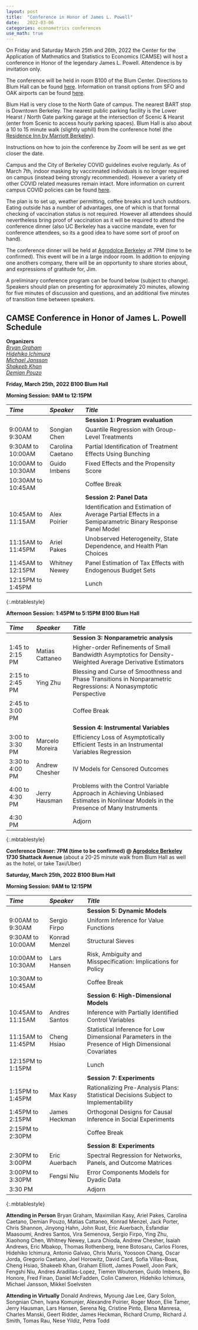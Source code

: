 ```yaml
---
layout: post
title:  "Conference in Honor of James L. Powell"
date:   2022-03-06
categories: econometrics conferences
use_math: true
---
```

On Friday and Saturday March 25th and 26th, 2022 the Center for the Application of Mathmatics and Statistics to Economics (CAMSE)
will host a conference in Honor of the legendary James L. Powell. Attendence is by invitation only. 

The conference will be held in room B100 of the Blum Center. Directions to Blum Hall can be found [here](https://cstms.berkeley.edu/locations/blum-hall-b100/). Information on transit options from SFO and OAK airports can be found [here](https://internationaloffice.berkeley.edu/living/transport_from_airports).

Blum Hall is very close to the North Gate of campus. The nearest BART stop is Downtown Berkeley. The nearest public parking facility is the Lower Hearst / North Gate parking garage at the intersection of Scenic & Hearst (enter from Scenic to access hourly parking spaces). Blum Hall is also about a 10 to 15 minute walk (slightly uphill) from the conference hotel (the [Residence Inn by Marriott Berkeley](https://www.marriott.com/en-us/hotels/oakrr-residence-inn-berkeley/overview/?scid=635d1bd9-3cf2-4c95-9dad-35ac81b1349c&gclid=CjwKCAiA1JGRBhBSEiwAxXblwRdR5e9_rYDwwfdbZILCD8SiFimV3psGMXEAOGWQeaWC_O5k9-w07BoCbPkQAvD_BwE&gclsrc=aw.ds)).

Instructions on how to join the conference by Zoom will be sent as we get closer the date.

Campus and the City of Berkeley COVID guidelines evolve regularly. As of March 7th, indoor masking by vaccinnated individuals is no longer required on campus (instead being strongly recommended). However a variety of other COVID related measures remain intact. More information on current campus COVID policies can be found [here](https://coronavirus.berkeley.edu/).

The plan is to set up, weather permitting, coffee breaks and lunch outdoors. Eating outside has a number of advantages, one of which is that formal checking of vaccination status is not required. However all attendees should nevertheless bring proof of vaccination as it will be required to attend the conference dinner (also UC Berkeley has a vaccine mandate, even for conference attendees, so its a good idea to have some sort of proof on hand). 

The conference dinner will be held at [Agrodolce Berkeley](https://www.agrodolceberkeley.com/) at 7PM (time to be confirmed). This event will be in a large indoor room. In addition to enjoying one anothers company, there will be an opportunity to share stories about, and expressions of gratitude for, Jim.

A preliminary conference program can be found below (subject to change). Speakers should plan on presenting for approximately 20 minutes, allowing for five minutes of discussion and questions, and an additional five minutes of transition time between speakers.

## CAMSE Conference in Honor of James L. Powell Schedule
**Organizers**    
[_Bryan Graham_](bgraham@econ.berkeley.edu)     
[_Hidehiko Ichimura_](ichimura@arizona.edu)    
[_Michael Jansson_](mjansson@econ.berkeley.edu )    
[_Shakeeb Khan_](shakeeb.khan@bc.edu)      
[_Demian Pouzo_](dpouzo@berkeley.edu )     
 

**Friday, March 25th, 2022**
**B100 Blum Hall**    

**Morning Session: 9AM to 12:15PM**    

| _Time_              | _Speaker_         | _Title_               |
|:----------------|:--------------- |:--------------- |
|  |  | **Session 1: Program evaluation** |
| 9:00AM to 9:30AM | Songian Chen | Quantile Regression with Group-Level Treatments |
| 9:30AM to 10:00AM | Carolina Caetano | Partial Identification of Treatment Effects Using Bunching |
| 10:00AM to 10:30AM | Guido Imbens | Fixed Effects and the Propensity Score |
| 10:30AM to 10:45AM | | Coffee Break |
|  |  | **Session 2: Panel Data** |
| 10:45AM to 11:15AM | Alex Poirier | Identification and Estimation of Average Partial Effects in a Semiparametric Binary Response Panel Model |
| 11:15AM to 11:45PM | Ariel Pakes | Unobserved Heterogeneity, State Dependence, and Health Plan Choices |
| 11:45AM to 12:15PM | Whitney Newey | Panel Estimation of Tax Effects with Endogenous Budget Sets |
| 12:15PM  to 1:45PM | | Lunch |
{:.mbtablestyle}                            



**Afternoon Session: 1:45PM to 5:15PM** 
**B100 Blum Hall**   

| _Time_              | _Speaker_         | _Title_               |
|:----------------|:--------------- |:--------------- |
|  |  | **Session 3: Nonparametric analysis** |                        
| 1:45 to 2:15 PM | Matias Cattaneo | Higher-order Refinements of Small Bandwidth Asymptotics for Density-Weighted Average Derivative Estimators |
| 2:15 to 2:45 PM | Ying Zhu | Blessing and Curse of Smoothness and Phase Transitions in Nonparametric Regressions: A Nonasymptotic Perspective |
| 2:45 to 3:00 PM | | Coffee Break |
|  |  | **Session 4: Instrumental Variables** |       
| 3:00 to 3:30 PM | Marcelo Moreira | Efficiency Loss of Asymptotically Efficient Tests in an Instrumental Variables Regression |
| 3:30 to 4:00 PM | Andrew Chesher | IV Models for Censored Outcomes | 
| 4:00 to 4:30 PM | Jerry Hausman | Problems with the Control Variable Approach in Achieving Unbiased Estimates in Nonlinear Models in the Presence of Many Instruments | 
| 4:30 PM  | | Adjorn |
{:.mbtablestyle}
 
 
 
 
**Conference Dinner: 7PM (time to be confirmed) @ [Agrodolce Berkeley](https://www.agrodolceberkeley.com/)** 
**1730 Shattack Avenue**
(about a 20-25 minute walk from Blum Hall as well as the hotel, or take Taxi/Uber)  





**Saturday, March 25th, 2022**
**B100 Blum Hall**    

**Morning Session: 9AM to 12:15PM**    

| _Time_              | _Speaker_         | _Title_               |
|:----------------|:--------------- |:--------------- |
|  |  | **Session 5: Dynamic Models** |
| 9:00AM to 9:30AM | Sergio Firpo | Uniform Inference for Value Functions |
| 9:30AM to 10:00AM | Konrad Menzel | Structural Sieves |
| 10:00AM to 10:30AM | Lars Hansen | Risk, Ambiguity and Misspecification: Implications for Policy |
| 10:30AM to 10:45AM | | Coffee Break |
|  |  | **Session 6: High-Dimensional Models** |
| 10:45AM to 11:15AM | Andres Santos | Inference with Partially Identified Control Variables |
| 11:15AM to 11:45PM | Cheng Hsiao | Statistical Inference for Low Dimensional Parameters in the Presence of High Dimensional Covariates |
| 12:15PM  to 1:15PM | | Lunch  |
|  |  | **Session 7: Experiments** |
| 1:15PM to 1:45PM | Max Kasy | Rationalizing Pre-Analysis Plans: Statistical Decisions Subject to Implementability |
| 1:45PM to 2:15PM | James Heckman | Orthogonal Designs for Causal Inference in Social Experiments |
| 2:15PM to 2:30PM | | Coffee Break |
|  |  | **Session 8: Experiments** |
| 2:30PM to 3:00PM | Eric Auerbach | Spectral Regression for Networks, Panels, and Outcome Matrices |
| 3:00PM to 3:30PM | Fengsi Niu | Error Components Models for Dyadic Data |
| 3:30 PM  | | Adjorn |
{:.mbtablestyle}         

**Attending in Person**
Bryan Graham,
Maximilian Kasy,
Ariel Pakes,
Carolina Caetano,
Demian Pouzo,
Matias Cattaneo,
Konrad Menzel,
Jack Porter,
Chris Shannon,
Jinyong Hahn,
John Rust,
Eric Auerbach,
Esfandiar Maasoumi,
Andres Santos,
Vira Semenova,
Sergio Firpo,
Ying Zhu,
Xiaohong Chen,
Whitney Newey,
Laura Chioda,
Andrew Chesher,
Isaiah Andrews,
Eric Mbakop,
Thomas Rothenberg,
Irene Botosaru,
Carlos Flores,
Hidehiko Ichimura,
Antonio Galvao,
Chris Muris,
Yoosoon	Chang,
Oscar Jorda,
Gregorio Caetano,
Joel Horowitz,
David Card,
Sofia Villas-Boas,
Cheng Hsiao,
Shakeeb	Khan,
Graham Elliott,
James Powell,
Joon Park,
Fengshi Niu,
Andres Aradillas-Lopez,
Tiemen Woutersen,
Guido Imbens,
Bo Honore,
Fred Finan,
Daniel McFadden,
Colin Cameron,
Hidehiko Ichimura,
Michael Jansson,
Mikkel Soelvsten

**Attending in Virtually**
Donald Andrews,
Myoung Jae Lee,
Gary Solon,
Songnian Chen,
Ivana Komunjer,
Alexandre Poirier,
Roger Moon,
Elie Tamer,
Jerry Hausman,
Lars Hansen,
Serena Ng,
Cristine Pinto,
Elena Manresa,
Charles Manski,
Geert Ridder,
James Heckman,
Richard Crump,
Richard J. Smith,
Tomas Rau,
Nese Yildiz,
Petra Todd                   